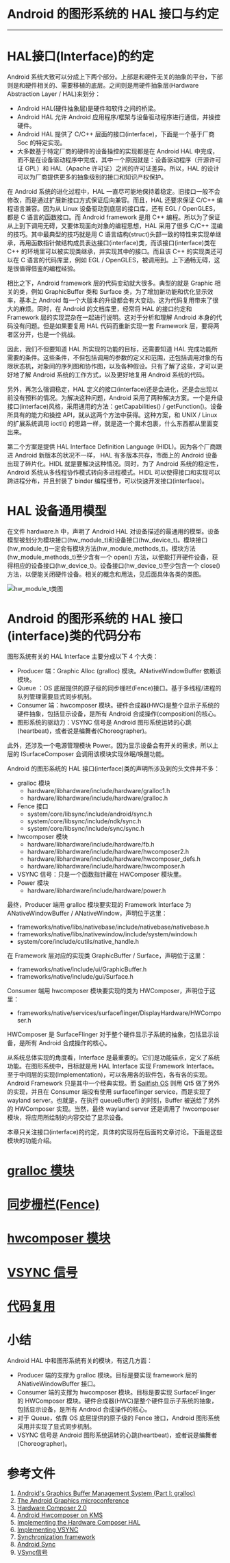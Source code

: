 # Android 的图形系统的 HAL 接口与约定
* * *

# HAL接口(Interface)的约定

Android 系统大致可以分成上下两个部分。上部是和硬件无关的抽象的平台，下部则是和硬件相关的、需要移植的底层。之间则是用硬件抽象层(Hardware Abstraction Layer / HAL)来划分： 
* Android HAL(硬件抽象层)是硬件和软件之间的桥梁。 
* Android HAL 允许 Android 应用程序/框架与设备驱动程序进行通信，并操控硬件。
* Android HAL 提供了 C/C++ 层面的接口(interface)，下面是一个基于厂商 Soc 的特定实现。
* 大多数基于特定厂商的硬件的设备操控的实现都是在 Android HAL 中完成，而不是在设备驱动程序中完成，其中一个原因就是：设备驱动程序（开源许可证 GPL）和 HAL（Apache 许可证）之间的许可证差异。所以，HAL 的设计可以为厂商提供更多的抽象级别的接口和知识产权保护。 

在 Android 系统的进化过程中，HAL 一直尽可能地保持着稳定。旧接口一般不会修改，而是通过扩展新接口方式保证后向兼容。而且，HAL 还要求保证 C/C++ 编程语言兼容。因为从 Linux 设备驱动到底层的接口库，还有 EGL / OpenGLES，都是 C 语言的函数接口。而 Android framework 是用 C++ 编程。所以为了保证从上到下调用无碍，又要体现面向对象的编程思想，HAL 采用了很多 C/C++ 混编的技巧。其中最典型的技巧就是用 C 语言结构(struct)头部一致的特性来实现单继承，再用函数指针做结构成员表达接口(interface)类，而该接口(interface)类在 C++ 的环境里可以被实现类继承，并实现其中的接口。而且该 C++ 的实现类还可以在 C 语言的代码库里，例如 EGL / OpenGLES，被调用到。上下通畅无碍，这是很值得借鉴的编程经验。

相比之下，Android framework 层的代码变动就大很多。典型的就是 Graphic 相关的类，例如 GraphicBuffer 类和 Surface 类，为了增加新功能和优化显示效率，基本上 Android 每一个大版本的升级都会有大变动。这为代码复用带来了很大的麻烦。同时，在 Android 的文档库里，经常将 HAL 的接口约定和 Framework 层的实现混杂在一起进行说明。这对于分析和理解 Android 本身的代码没有问题。但是如果要复用 HAL 代码而重新实现一套 Framework 层，要将两者区分开，也是一个挑战。

因此，我们不但要知道 HAL 所实现的功能的目标，还需要知道 HAL 完成功能所需要的条件。这些条件，不但包括调用的参数的定义和范围，还包括调用对象的有限状态机，对象间的序列图和协作图，以及各种假设。只有了解了这些，才可以更好地了解 Android 系统的工作方式，以及更好地复用 Android 系统的代码。

另外，再怎么强调稳定，HAL 定义的接口(interface)还是会进化，还是会出现以前没有预料的情况。为解决这种问题，Android 采用了两种解决方案。一个是升级接口(interface)风格，采用通用的方法：getCapabilities() / getFunction()。设备所具有的能力和操控 API，就从这两个方法中获得。这种方案，和 UNIX / Linux 的扩展系统调用 ioctl() 的思路一样，就是造一个魔术包裹，什么东西都从里面变出来。

第二个方案是提供 HAL Interface Definition Language (HIDL)。因为各个厂商跟进 Android 新版本的状况不一样， HAL 有多版本共存，市面上的 Android 设备出现了碎片化。HIDL 就是要解决这种情况。同时，为了 Android 系统的稳定性，Android 系统从多线程协作模式转向多进程模式。HIDL 可以使得接口和实现可以跨进程分布，并且封装了 binder 编程细节，可以快速开发接口(interface)。

# HAL 设备通用模型 

在文件 hardware.h 中，声明了 Android HAL 对设备描述的最通用的模型。设备模型被划分为模块接口(hw_module_t)和设备接口(hw_device_t)。模块接口(hw_module_t)一定会有模块方法(hw_module_methods_t)。模块方法(hw_module_methods_t)至少含有一个 open() 方法，以便能打开硬件设备，获得相应的设备接口(hw_device_t)。设备接口(hw_device_t)至少包含一个 close() 方法，以便能关闭硬件设备。相关的概念和用法，见后面具体各类的类图。

![hw_module_t类图](https://raw.github.com/shuyong/Design-Of-Android-10.0-Graphic-System/master/document/hal-design/hardware_hardware%20Class%20Diagram.svg)

# Android 的图形系统的 HAL 接口(interface)类的代码分布 

图形系统有关的 HAL Interface 主要分成以下 4 个大类：
* Producer 端：Graphic Alloc (gralloc) 模块。ANativeWindowBuffer 依赖该模块。
* Queue ：OS 底层提供的原子级的同步栅栏(Fence)接口。基于多线程/进程的队列管理需要显式同步机制。
* Consumer 端：hwcomposer 模块。硬件合成器(HWC)是整个显示子系统的硬件抽象，包括显示设备，是所有 Android 合成操作(composition)的核心。
* 图形系统的驱动力：VSYNC 信号是 Android 图形系统运转的心跳(heartbeat)，或者说是编舞者(Choreographer)。

此外，还涉及一个电源管理模块 Power。因为显示设备会有开关的需求，所以上层的 ISurfaceComposer 会调用该模块实现休眠/唤醒功能。

Android 的图形系统的 HAL 接口(interface)类的声明所涉及到的头文件并不多：
* gralloc 模块
  + hardware/libhardware/include/hardware/gralloc1.h
  + hardware/libhardware/include/hardware/gralloc.h
* Fence 接口
  + system/core/libsync/include/android/sync.h
  + system/core/libsync/include/ndk/sync.h
  + system/core/libsync/include/sync/sync.h
* hwcomposer 模块
  + hardware/libhardware/include/hardware/fb.h
  + hardware/libhardware/include/hardware/hwcomposer2.h
  + hardware/libhardware/include/hardware/hwcomposer_defs.h
  + hardware/libhardware/include/hardware/hwcomposer.h
* VSYNC 信号：只是一个函数指针藏在 HWComposer 模块里。
* Power 模块
  + hardware/libhardware/include/hardware/power.h

最终，Producer 端用 gralloc 模块要实现的 Framework Interface 为 ANativeWindowBuffer / ANativeWindow，声明位于这里：
* frameworks/native/libs/nativebase/include/nativebase/nativebase.h
* frameworks/native/libs/nativewindow/include/system/window.h
* system/core/include/cutils/native_handle.h

在 Framework 层对应的实现类 GraphicBuffer / Surface，声明位于这里：
* frameworks/native/include/ui/GraphicBuffer.h
* frameworks/native/include/gui/Surface.h

Consumer 端用 hwcomposer 模块要实现的类为 HWComposer，声明位于这里：
* frameworks/native/services/surfaceflinger/DisplayHardware/HWComposer.h

HWComposer 是 SurfaceFlinger 对于整个硬件显示子系统的抽象，包括显示设备，是所有 Android 合成操作的核心。

从系统总体实现的角度看，Interface 是最重要的。它们是功能锚点，定义了系统功能。在图形系统中，目标就是用 HAL Interface 实现 Framework Interface。至于中间层的实现(Implementation)，可以各用各的软件包，各有各的实现。Android Framework 只是其中一个经典实现。而 [Sailfish OS](https://sailfishos.org/) 则用 Qt5 做了另外的实现，并且在 Consumer 端没有使用 surfaceflinger service，而是实现了 wayland server。也就是，在执行 queueBuffer() 的时刻，Buffer 被送给了另外的 HWComposer 实现。当然，最终 wayland server 还是调用了 hwcomposer 模块，将应用所绘制的内容交给了显示设备。

本章只关注接口(interface)的约定，具体的实现将在后面的文章讨论。下面是这些模块的功能介绍。 

# [gralloc 模块](gralloc.md)

# [同步栅栏(Fence)](fence.md)

# [hwcomposer 模块](hwcomposer.md)

# [VSYNC 信号](VSYNC.md)

# [代码复用](reuse.md)

# 小结

Android HAL 中和图形系统有关的模块，有这几方面：
* Producer 端的支撑为 gralloc 模块。目标是要实现 framework 层的 ANativeWindowBuffer 接口。
* Consumer 端的支撑为 hwcomposer 模块。目标是要实现 SurfaceFlinger 的 HWComposer 模块。硬件合成器(HWC)是整个硬件显示子系统的抽象，包括显示设备，是所有 Android 合成操作的核心。
* 对于 Queue，依靠 OS 底层提供的原子级的 Fence 接口，Android 图形系统采用并实现了显式同步机制。
* VSYNC 信号是 Android 图形系统运转的心跳(heartbeat)，或者说是编舞者(Choreographer)。

# 参考文件
1. [Android's Graphics Buffer Management System (Part I: gralloc)](https://www.codeproject.com/Articles/991640/Androids-Graphics-Buffer-Management-System-Part-I)
1. [The Android Graphics microconference](https://lwn.net/Articles/569704/)
1. [Hardware Composer 2.0](https://blog.linuxplumbersconf.org/2016/ocw//system/presentations/4185/original/LPC%20HWC%202.0%20&%20drm_hwcomposer%20.pdf)
1. [Android Hwcomposer on KMS](https://www.slideshare.net/linaroorg/kms-hwcomposer)
1. [Implementing the Hardware Composer HAL](https://source.android.com/devices/graphics/implement-hwc)
1. [Implementing VSYNC](https://source.android.com/devices/graphics/implement-vsync) 
1. [Synchronization framework](https://source.android.com/devices/graphics/index.html#synchronization_framework)
1. [Android Sync](https://blog.linuxplumbersconf.org/2014/ocw/system/presentations/2355/original/03%20-%20sync%20&%20dma-fence.pdf)
1. [VSync信号](http://windrunnerlihuan.com/2017/05/21/VSync%E4%BF%A1%E5%8F%B7/)
 

